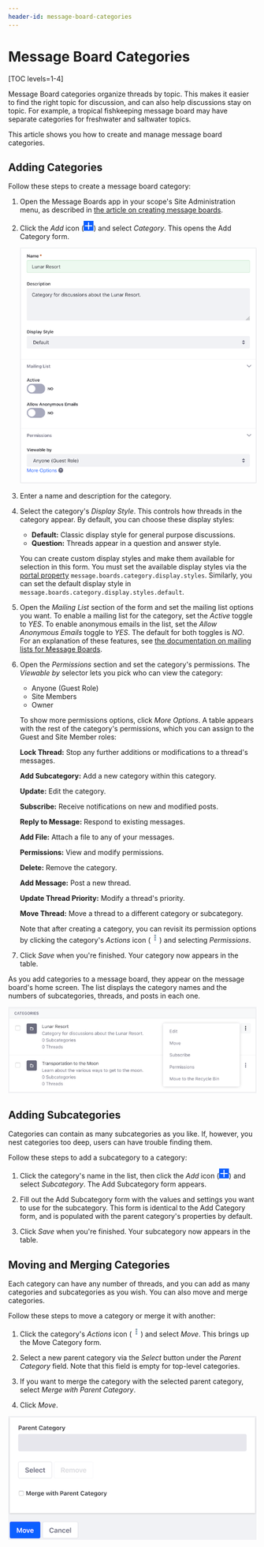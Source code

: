 ```yaml
---
header-id: message-board-categories
---
```


# Message Board Categories

[TOC levels=1-4]

Message Board categories organize threads by topic. This makes it easier to find
the right topic for discussion, and can also help discussions stay on topic. For
example, a tropical fishkeeping message board may have separate categories for
freshwater and saltwater topics. 

This article shows you how to create and manage message board categories.

## Adding Categories

Follow these steps to create a message board category:

1.  Open the Message Boards app in your scope's Site Administration menu, as 
    described in 
    [the article on creating message boards](/docs/7-1/user/-/knowledge_base/u/creating-message-boards).

2.  Click the *Add* icon
    (![Add](../../../../images/icon-add.png)) and select *Category*. This opens 
    the Add Category form. 

    ![Figure 1: You have several options to create a message board category for your needs.](../../../../images/message-boards-add-category.png)

3.  Enter a name and description for the category. 

4.  Select the category's *Display Style*. This controls how threads in the 
    category appear. By default, you can choose these display styles: 

    -   **Default:** Classic display style for general purpose discussions.
    -   **Question:** Threads appear in a question and answer style. 

    You can create custom display styles and make them available for selection
    in this form. You must set the available display styles via the [portal
    property](@platform-ref@/7.1-latest/propertiesdoc/portal.properties.html#Message%20Boards%20Portlet)
    `message.boards.category.display.styles`. Similarly, you can set the default
    display style in `message.boards.category.display.styles.default`. 

5.  Open the *Mailing List* section of the form and set the mailing list options 
    you want. To enable a mailing list for the category, set the *Active* toggle 
    to *YES*. To enable anonymous emails in the list, set the *Allow Anonymous 
    Emails* toggle to *YES*. The default for both toggles is *NO*. For an 
    explanation of these features, see 
    [the documentation on mailing lists for Message Boards](/docs/7-1/user/-/knowledge_base/u/user-subscriptions-and-mailing-lists#mailing-lists). 

6.  Open the *Permissions* section and set the category's permissions. The
    *Viewable by* selector lets you pick who can view the category: 

    -   Anyone (Guest Role)
    -   Site Members
    -   Owner

    To show more permissions options, click *More Options*. A table appears with 
    the rest of the category's permissions, which you can assign to the Guest 
    and Site Member roles: 

    **Lock Thread:** Stop any further additions or modifications to a 
    thread's messages. 

    **Add Subcategory:** Add a new category within this category. 

    **Update:** Edit the category. 

    **Subscribe:** Receive notifications on new and modified posts. 

    **Reply to Message:** Respond to existing messages. 

    **Add File:** Attach a file to any of your messages. 

    **Permissions:** View and modify permissions. 

    **Delete:** Remove the category. 

    **Add Message:** Post a new thread. 

    **Update Thread Priority:** Modify a thread's priority. 

    **Move Thread:** Move a thread to a different category or subcategory. 

    Note that after creating a category, you can revisit its permission options 
    by clicking the category's *Actions* icon
    (![Actions](../../../../images/icon-actions.png)) and selecting *Permissions*. 

7.  Click *Save* when you're finished. Your category now appears in the table. 

As you add categories to a message board, they appear on the message board's
home screen. The list displays the category names and the numbers of
subcategories, threads, and posts in each one. 

![Figure 2: Categories help you organize threads so users can find topical threads that interest them.](../../../../images/message-boards-home.png)

## Adding Subcategories

Categories can contain as many subcategories as you like. If, however, you nest
categories too deep, users can have trouble finding them. 

Follow these steps to add a subcategory to a category:

1.  Click the category's name in the list, then click the *Add* icon 
    (![Add](../../../../images/icon-add.png)) and select *Subcategory*. The Add 
    Subcategory form appears. 

2.  Fill out the Add Subcategory form with the values and settings you want to 
    use for the subcategory. This form is identical to the Add Category form, 
    and is populated with the parent category's properties by default. 

3.  Click *Save* when you're finished. Your subcategory now appears in the 
    table. 

## Moving and Merging Categories

Each category can have any number of threads, and you can add as many categories
and subcategories as you wish. You can also move and merge categories. 

Follow these steps to move a category or merge it with another: 

1.  Click the category's *Actions* icon
    (![Actions](../../../../images/icon-actions.png)) and select *Move*. 
    This brings up the Move Category form. 

2.  Select a new parent category via the *Select* button under the *Parent 
    Category* field. Note that this field is empty for top-level categories. 

3.  If you want to merge the category with the selected parent category, select 
    *Merge with Parent Category*. 

4.  Click *Move*. 

![Figure 3: The Move Category form lets you move and merge categories.](../../../../images/mb-move-merge.png)

